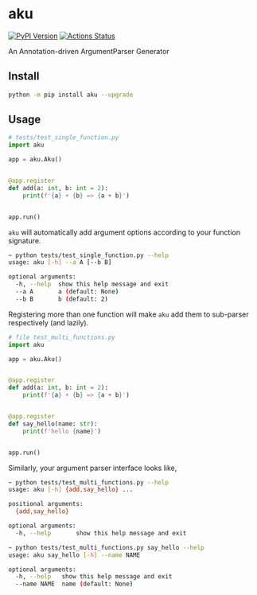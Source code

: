 # aku

[![PyPI Version](https://badge.fury.io/py/aku.svg)](https://pypi.org/project/aku/)
[![Actions Status](https://github.com/speedcell4/aku/workflows/unit-tests/badge.svg)](https://github.com/speedcell4/aku/actions)

An Annotation-driven ArgumentParser Generator

## Install

```bash
python -m pip install aku --upgrade
```

## Usage

```python
# tests/test_single_function.py
import aku

app = aku.Aku()


@app.register
def add(a: int, b: int = 2):
    print(f'{a} + {b} => {a + b}')


app.run()
```

`aku` will automatically add argument options according to your function signature.

```bash
~ python tests/test_single_function.py --help    
usage: aku [-h] --a A [--b B]

optional arguments:
  -h, --help  show this help message and exit
  --a A       a (default: None)
  --b B       b (default: 2)

```

Registering more than one function will make `aku` add them to sub-parser respectively (and lazily).

```python
# file test_multi_functions.py
import aku

app = aku.Aku()


@app.register
def add(a: int, b: int = 2):
    print(f'{a} + {b} => {a + b}')


@app.register
def say_hello(name: str):
    print(f'hello {name}')


app.run()
```

Similarly, your argument parser interface looks like,

```bash
~ python tests/test_multi_functions.py --help    
usage: aku [-h] {add,say_hello} ...

positional arguments:
  {add,say_hello}

optional arguments:
  -h, --help       show this help message and exit

~ python tests/test_multi_functions.py say_hello --help
usage: aku say_hello [-h] --name NAME

optional arguments:
  -h, --help   show this help message and exit
  --name NAME  name (default: None)
```
